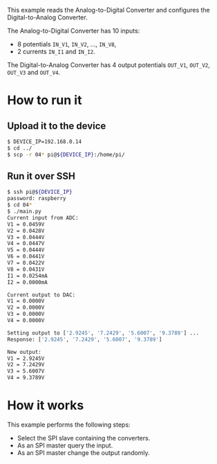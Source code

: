 This example reads the Analog-to-Digital Converter and configures the Digital-to-Analog Converter.

The Analog-to-Digital Converter has 10 inputs:

* 8 potentials `IN_V1`, `IN_V2`, ..., `IN_V8`,
* 2 currents `IN_I1` and `IN_I2`.

The Digital-to-Analog Converter has 4 output potentials `OUT_V1`, `OUT_V2`, `OUT_V3` and `OUT_V4`.

# How to run it

## Upload it to the device

```bash
$ DEVICE_IP=192.168.0.14
$ cd ../
$ scp -r 04* pi@${DEVICE_IP}:/home/pi/
```

## Run it over SSH

```bash
$ ssh pi@${DEVICE_IP}
password: raspberry
$ cd 04*
$ ./main.py
Current input from ADC:
V1 = 0.0459V
V2 = 0.0428V
V3 = 0.0444V
V4 = 0.0447V
V5 = 0.0444V
V6 = 0.0441V
V7 = 0.0422V
V8 = 0.0431V
I1 = 0.0254mA
I2 = 0.0000mA

Current output to DAC:
V1 = 0.0000V
V2 = 0.0000V
V3 = 0.0000V
V4 = 0.0000V

Setting output to ['2.9245', '7.2429', '5.6007', '9.3789'] ...
Response: ['2.9245', '7.2429', '5.6007', '9.3789']

New output:
V1 = 2.9245V
V2 = 7.2429V
V3 = 5.6007V
V4 = 9.3789V
```

# How it works

This example performs the following steps:

* Select the SPI slave containing the converters.
* As an SPI master query the input.
* As an SPI master change the output randomly.
